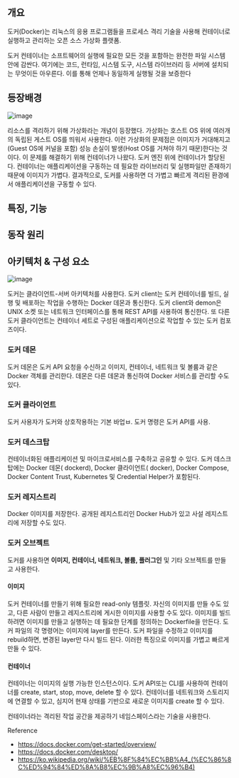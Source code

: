 ## 개요

도커(Docker)는 리눅스의 응용 프로그램들을 프로세스 격리 기술을 사용해 컨테이너로 실행하고 관리하는 오픈 소스 가상화 플랫폼.

도커 컨테이너는 소프트웨어의 실행에 필요한 모든 것을 포함하는 완전한 파일 시스템 안에 감싼다. 여기에는 코드, 런타임, 시스템 도구, 시스템 라이브러리 등 서버에 설치되는 무엇이든 아우른다. 이를 통해 언제나 동일하게 실행될 것을 보증한다

## 등장배경

![image](https://user-images.githubusercontent.com/28949162/212274124-80e86279-4c9c-4552-970f-382ed71b66ad.png)

리소스를 격리하기 위해 가상화라는 개념이 등장했다. 가상화는 호스트 OS 위에 여러개의 독립된 게스트 OS를 띄워서 사용한다. 
이런 가상화의 문제점은 이미지가 거대해지고(Guest OS에 커널을 포함) 성능 손실이 발생(Host OS를 거쳐야 하기 때문)한다는 것이다.
이 문제를 해결하기 위해 컨테이너가 나왔다. 도커 엔진 위에 컨테이너가 할당된다. 컨테이너는 애플리케이션을 구동하는 데 필요한 라이브러리 및 실행파일만 존재하기 때문에 이미지가 가볍다.
결과적으로, 도커를 사용하면 더 가볍고 빠르게 격리된 환경에서 애플리케이션을 구동할 수 있다.

## 특징, 기능



## 동작 원리

## 아키텍처 & 구성 요소

![image](https://user-images.githubusercontent.com/28949162/212272376-4607d2f2-4477-4881-9c41-78733915de09.png)

도커는 클라이언트-서버 아키텍처를 사용한다. 도커 client는 도커 컨테이너를 빌드, 실행 및 배포하는 작업을 수행하는 Docker 데몬과 통신한다.
도커 client와 demon은 UNIX 소켓 또는 네트워크 인터페이스를 통해 REST API를 사용하여 통신한다. 또 다른 도커 클라이언트는 컨테이너 세트로 구성된 애플리케이션으로 작업할 수 있는 도커 컴포즈이다.

### 도커 데몬

도커 데몬은 도커 API 요청을 수신하고 이미지, 컨테이너, 네트워크 및 볼륨과 같은 Docker 객체를 관리한다. 데몬은 다른 데몬과 통신하여 Docker 서비스를 관리할 수도 있다.

### 도커 클라이언트

도커 사용자가 도커와 상호작용하는 기본 바업ㅂ. 도커 명령은 도커 API를 사용.

### 도커 데스크탑

컨테이너화된 애플리케이션 및 마이크로서비스를 구축하고 공유할 수 있다. 도커 데스크탑에는  Docker 데몬( dockerd), Docker 클라이언트( docker), Docker Compose, Docker Content Trust, Kubernetes 및 Credential Helper가 포함된다.

### 도커 레지스트리

Docker 이미지를 저장한다. 공개된 레지스트리인 Docker Hub가 있고 사설 레지스트리에 저장할 수도 있다.

### 도커 오브젝트

도커를 사용하면 **이미지, 컨테이너, 네트워크, 볼륨, 플러그인** 및 기타 오브젝트를 만들고 사용한다.

#### 이미지

도커 컨테이너를 만들기 위해 필요한 read-only 템플릿. 자신의 이미지를 만들 수도 있고, 다른 사람이 만들고 레지스트리에 게시한 이미지를 사용할 수도 있다. 이미지를 빌드하려면 이미지를 만들고 실행하는 데 필요한 단계를 정의하는 Dockerfile을 만든다. 도커 파일의 각 명령어는 이미지에 layer를 만든다. 도커 파일을 수정하고 이미지를 rebuild하면, 변경된 layer만 다시 빌드 된다. 이러한 특징으로 이미지를 가볍고 빠르게 만들 수 있다.

#### 컨테이너

컨테이너는 이미지의 실행 가능한 인스턴스이다. 도커 API또는 CLI를 사용하여 컨테이너를 create, start, stop, move, delete 할 수 있다. 컨테이너를 네트워크와 스토리지에 연결할 수 있고, 심지어 현재 상태를 기반으로 새로운 이미지를 create 할 수 있다.

컨테이너라는 격리된 작업 공간을 제공하기 네임스페이스라는 기술을 사용한다.

Reference
- https://docs.docker.com/get-started/overview/
- https://docs.docker.com/desktop/
- https://ko.wikipedia.org/wiki/%EB%8F%84%EC%BB%A4_(%EC%86%8C%ED%94%84%ED%8A%B8%EC%9B%A8%EC%96%B4)
